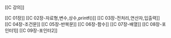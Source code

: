 [[C 강의]]

[[C 01장]]
[[C 02장-자료형,변수,상수,printf()]]
[[C 03장-전처리,연산자,입출력]]
[[C 04장-조건문]]
[[C 05장-반복문]]
[[C 06장-함수]]
[[C 07장-배열]]
[[C 08장-포인터1]]
[[C 09장-포인터2]]

